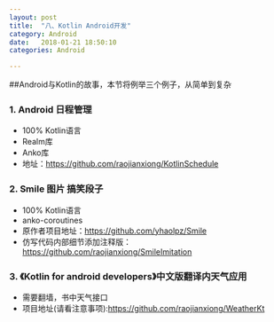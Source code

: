 ```yaml
---
layout: post
title:  "八、Kotlin Android开发"
category: Android
date:   2018-01-21 18:50:10
categories: Android

---
```

##Android与Kotlin的故事，本节将例举三个例子，从简单到复杂
### 1. Android 日程管理
* 100% Kotlin语言
* Realm库
* Anko库
* 地址：https://github.com/raojianxiong/KotlinSchedule


### 2. Smile 图片 搞笑段子
* 100% Kotlin语言
* anko-coroutines
* 原作者项目地址：https://github.com/yhaolpz/Smile
* 仿写代码内部细节添加注释版：https://github.com/raojianxiong/SmileImitation

### 3. 《Kotlin for android developers》中文版翻译内天气应用
* 需要翻墙，书中天气接口
* 项目地址(请看注意事项):https://github.com/raojianxiong/WeatherKt